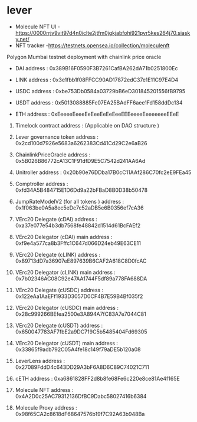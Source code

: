 # lever

- Molecule NFT UI - https://0000rrjv9vit97d4n0iclte2jtfm0jgkjabfohi921pvr5kes264j70.siasky.net/
- NFT tracker -https://testnets.opensea.io/collection/moleculenft

 
Polygon Mumbai testnet deployment with chainlink price oracle


- DAI address : 0x389B16F0590F3B7261CafBA262dA71b0251800Ec

- LINK address : 0x3e1fbb1f08FFCC90AD17872edC37e1E11C97E4D4

- USDC address : 0xbe753Db0584a03729bB6eD301845201556fB9795

- USDT address : 0x5013088885Fc07EA25BAdFF6aee1Fd158ddDc134

- ETH address : 0xEeeeeEeeeEeEeeEeEeEeeEEEeeeeEeeeeeeeEEeE



1. Timelock contract address : (Applicable on DAO structure )

2. Lever governance token address : 0x2cd100d7926e5683a6262383Cd41Cd29C2e6aB26

3. ChainlinkPriceOracle address : 0x5B026B86772cA13C1F91dfD9E5C7542d241AA6Ad

4. Unitroller address : 0x20b90e76DDba17B0cC11AAf286C70fc2eE9FEa45

5. Comptroller address : 0xfd34A5B484715E1D6Dd9a22bFBaD8B0D38b50478

6. JumpRateModelV2 (for all tokens ) address : 0x1f063be0A5a8ec5eDc7c52aDB5e6B0356ef7cA36

7. VErc20 Delegate (cDAI) address : 0xa37e077e54b3db7568fe48842d1514d61BcFAEf2

8. VErc20 Delegator (cDAI) main address : 0xf9e4a577ca8b3Fffc1C647d066D24eb49E63CE11

9. VErc20 Delegate (cLINK) address : 0x89713dD7a36907eE897639B6CAF2A618C8D0fcAC

10. VErc20 Delegator (cLINK) main address : 0x7b02346AC08C92e47AA1744F5df89a778FA688DA

11. VErc20 Delegate (cUSDC) address : 0x122eAa1AaEFf1933D3057D0CF4B7E59B4Bf035f2

12. VErc20 Delegator (cUSDC) main address : 0x28c999266BEfea2500e3A894A7fC83A7e7044C81

11. VErc20 Delegate (cUSDT) address : 0x650047783AF7fbE2a9DC719C5b5485404Fd69305

12. VErc20 Delegator (cUSDT) main address : 0x33865f9acb792C05A4fe18c149f79aDE5b120a08

15. LeverLens address : 0x27089FddD4c643DD29A3bF6A8D6C89C74021C711

16. cETH address : 0xa6861828FF2d8b8fe68Fe6c220e8ce81Ae4f165E

17. Molecule NFT address : 0x4A2D0c25AC79312136DfBC9Dabc58027416b6384

18. Molecule Proxy address : 0x98f65CA2c8618dF68647576b19f7C92A63b948Ba

